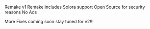 Remake v1
Remake includes
Solora support
Open Source for security reasons
No Ads



More Fixes coming soon stay tuned for v2!!!
